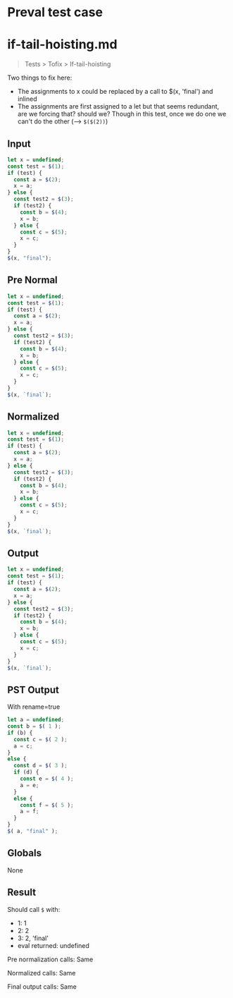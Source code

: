 # Preval test case

# if-tail-hoisting.md

> Tests > Tofix > If-tail-hoisting

Two things to fix here:
- The assignments to x could be replaced by a call to $(x, 'final') and inlined
- The assignments are first assigned to a let but that seems redundant, are we forcing that? should we?
Though in this test, once we do one we can't do the other (--> `$($(2))`)

## Input

`````js filename=intro
let x = undefined;
const test = $(1);
if (test) {
  const a = $(2);
  x = a;
} else {
  const test2 = $(3);
  if (test2) {
    const b = $(4);
    x = b;
  } else {
    const c = $(5);
    x = c;
  }
}
$(x, "final");
`````

## Pre Normal


`````js filename=intro
let x = undefined;
const test = $(1);
if (test) {
  const a = $(2);
  x = a;
} else {
  const test2 = $(3);
  if (test2) {
    const b = $(4);
    x = b;
  } else {
    const c = $(5);
    x = c;
  }
}
$(x, `final`);
`````

## Normalized


`````js filename=intro
let x = undefined;
const test = $(1);
if (test) {
  const a = $(2);
  x = a;
} else {
  const test2 = $(3);
  if (test2) {
    const b = $(4);
    x = b;
  } else {
    const c = $(5);
    x = c;
  }
}
$(x, `final`);
`````

## Output


`````js filename=intro
let x = undefined;
const test = $(1);
if (test) {
  const a = $(2);
  x = a;
} else {
  const test2 = $(3);
  if (test2) {
    const b = $(4);
    x = b;
  } else {
    const c = $(5);
    x = c;
  }
}
$(x, `final`);
`````

## PST Output

With rename=true

`````js filename=intro
let a = undefined;
const b = $( 1 );
if (b) {
  const c = $( 2 );
  a = c;
}
else {
  const d = $( 3 );
  if (d) {
    const e = $( 4 );
    a = e;
  }
  else {
    const f = $( 5 );
    a = f;
  }
}
$( a, "final" );
`````

## Globals

None

## Result

Should call `$` with:
 - 1: 1
 - 2: 2
 - 3: 2, 'final'
 - eval returned: undefined

Pre normalization calls: Same

Normalized calls: Same

Final output calls: Same
